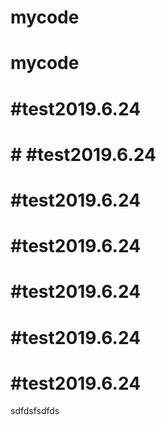 # mycode
# mycode
# #test2019.6.24
# # #test2019.6.24
# #test2019.6.24
# #test2019.6.24
# #test2019.6.24
# #test2019.6.24
# #test2019.6.24
sdfdsfsdfds